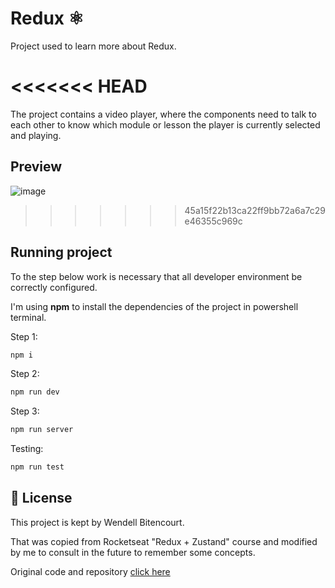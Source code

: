# Redux ⚛️

Project used to learn more about Redux.

<<<<<<< HEAD
=======
The project contains a video player, where the components need to talk to each other to know which module or lesson the player is currently selected and playing.

## Preview

![image](https://github.com/WBitencourt/Playground/assets/51727640/0f530373-2b63-43c5-bc81-7b8e9a7a7db4)

>>>>>>> 45a15f22b13ca22ff9bb72a6a7c29e46355c969c
## Running project

To the step below work is necessary that all developer environment be correctly configured.

I'm using **npm** to install the dependencies of the project in powershell terminal.

Step 1:

```cl
npm i
```

Step 2:

```cl
npm run dev
```

Step 3:

```cl
npm run server
```

Testing:

```cl
npm run test
```

## 📄 License

This project is kept by Wendell Bitencourt.

That was copied from Rocketseat "Redux + Zustand" course and modified by me to consult in the future to remember some concepts.

Original code and repository <a target="_blank" href="https://github.com/rocketseat-education/ignite-redux-zustand">click here</a>

<br />
